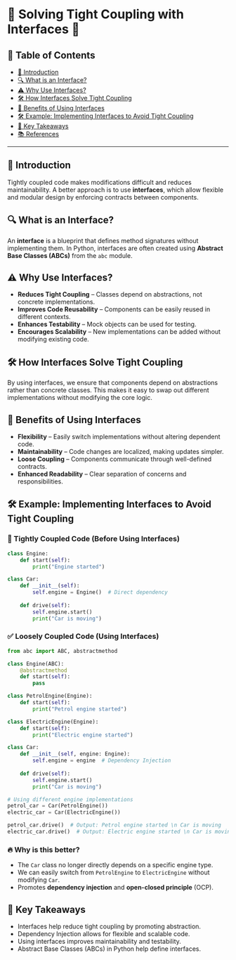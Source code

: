 # 🚀 Solving Tight Coupling with Interfaces 🚀

## 📑 Table of Contents
- [📌 Introduction](#-introduction)
- [🔍 What is an Interface?](#-what-is-an-interface)
- [⚠️ Why Use Interfaces?](#-why-use-interfaces)
- [🛠️ How Interfaces Solve Tight Coupling](#-how-interfaces-solve-tight-coupling)
- [📌 Benefits of Using Interfaces](#-benefits-of-using-interfaces)
- [🛠️ Example: Implementing Interfaces to Avoid Tight Coupling](#-example-implementing-interfaces-to-avoid-tight-coupling)
- [📌 Key Takeaways](#-key-takeaways)
- [📚 References](#-references)

---

## 📌 Introduction
Tightly coupled code makes modifications difficult and reduces maintainability. A better approach is to use **interfaces**, which allow flexible and modular design by enforcing contracts between components.

## 🔍 What is an Interface?
An **interface** is a blueprint that defines method signatures without implementing them. In Python, interfaces are often created using **Abstract Base Classes (ABCs)** from the `abc` module.

## ⚠️ Why Use Interfaces?
- **Reduces Tight Coupling** – Classes depend on abstractions, not concrete implementations.
- **Improves Code Reusability** – Components can be easily reused in different contexts.
- **Enhances Testability** – Mock objects can be used for testing.
- **Encourages Scalability** – New implementations can be added without modifying existing code.

## 🛠️ How Interfaces Solve Tight Coupling
By using interfaces, we ensure that components depend on abstractions rather than concrete classes. This makes it easy to swap out different implementations without modifying the core logic.

## 📌 Benefits of Using Interfaces
- **Flexibility** – Easily switch implementations without altering dependent code.
- **Maintainability** – Code changes are localized, making updates simpler.
- **Loose Coupling** – Components communicate through well-defined contracts.
- **Enhanced Readability** – Clear separation of concerns and responsibilities.

## 🛠️ Example: Implementing Interfaces to Avoid Tight Coupling
### 🚨 Tightly Coupled Code (Before Using Interfaces)
```python
class Engine:
    def start(self):
        print("Engine started")

class Car:
    def __init__(self):
        self.engine = Engine()  # Direct dependency
    
    def drive(self):
        self.engine.start()
        print("Car is moving")
```
### ✅ Loosely Coupled Code (Using Interfaces)
```python
from abc import ABC, abstractmethod

class Engine(ABC):
    @abstractmethod
    def start(self):
        pass

class PetrolEngine(Engine):
    def start(self):
        print("Petrol engine started")

class ElectricEngine(Engine):
    def start(self):
        print("Electric engine started")

class Car:
    def __init__(self, engine: Engine):
        self.engine = engine  # Dependency Injection
    
    def drive(self):
        self.engine.start()
        print("Car is moving")

# Using different engine implementations
petrol_car = Car(PetrolEngine())
electric_car = Car(ElectricEngine())

petrol_car.drive()  # Output: Petrol engine started \n Car is moving
electric_car.drive()  # Output: Electric engine started \n Car is moving
```

### 🔥 Why is this better?
- The `Car` class no longer directly depends on a specific engine type.
- We can easily switch from `PetrolEngine` to `ElectricEngine` without modifying `Car`.
- Promotes **dependency injection** and **open-closed principle** (OCP).

## 📌 Key Takeaways
- Interfaces help reduce tight coupling by promoting abstraction.
- Dependency Injection allows for flexible and scalable code.
- Using interfaces improves maintainability and testability.
- Abstract Base Classes (ABCs) in Python help define interfaces.

